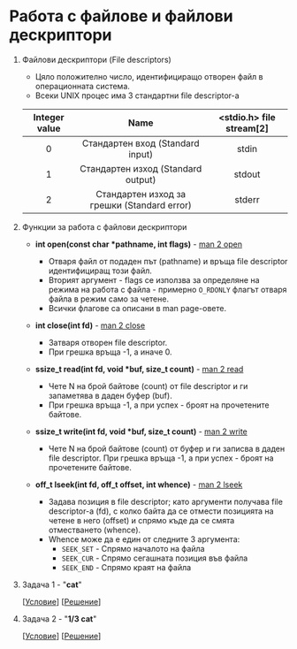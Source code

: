 # Работа с файлове и файлови дескриптори

1. Файлови дескриптори (File descriptors)

   - Цяло положително число, идентифициращо отворен файл в операционната система.
   - Всеки UNIX процес има 3 стандартни file descriptor-a

   | Integer value |                    Name                     | <stdio.h> file stream[2] |
   | :-----------: | :-----------------------------------------: | :----------------------: |
   |       0       |      Стандартен вход (Standard input)       |          stdin           |
   |       1       |     Стандартен изход (Standard output)      |          stdout          |
   |       2       | Стандартен изход за грешки (Standard error) |          stderr          |

2. Функции за работа с файлови дескриптори

   - **int open(const char \*pathname, int flags)** - [man 2 open](https://man7.org/linux/man-pages/man2/open.2.html)

     - Отваря файл от подаден път (pathname) и връща file descriptor идентифициращ
       този файл.
     - Вторият аргумент - flags се използва за определяне на режима на работа с
       файла - примерно `O_RDONLY` флагът отваря файла в режим само за четене.
     - Всички флагове са описани в man page-овете.

   - **int close(int fd)** - [man 2 close](https://man7.org/linux/man-pages/man2/close.2.html)

     - Затваря отворен file descriptor.
     - При грешка връща -1, а иначе 0.

   - **ssize_t read(int fd, void \*buf, size_t count)** - [man 2 read](https://man7.org/linux/man-pages/man2/read.2.html)

     - Чете N на брой байтове (count) от file descriptor и ги запаметява в даден
       буфер (buf).
     - При грешка връща -1, а при успех - броят на прочетените байтове.

   - **ssize_t write(int fd, void \*buf, size_t count)** - [man 2 write](https://man7.org/linux/man-pages/man2/write.2.html)

     - Чете N на брой байтове (count) от буфер и ги записва в даден file descriptor.
       При грешка връща -1, а при успех - броят на прочетените байтове.

   - **off_t lseek(int fd, off_t offset, int whence)** - [man 2 lseek](https://man7.org/linux/man-pages/man2/lseek.2.html)
     - Задава позиция в file descriptor; като аргументи получава file descriptor-а
       (fd), с колко байта да се отмести позицията на четене в него (offset) и спрямо
       къде да се смята отместването (whence).
     - Whence може да е един от следните 3 аргумента:
       - `SEEK_SET` - Спрямо началото на файла
       - `SEEK_CUR` - Спрямо сегашната позиция във файла
       - `SEEK_END` - Спрямо краят на файла

3. Задача 1 - "**cat**"

   \[[Условие](./tasks/01-cat.md)\] \[[Решение](./01-cat.c)\]

4. Задача 2 - "**1/3 cat**"

   \[[Условие](./tasks/02-one-third-cat.md)\] \[[Решение](./02-one-third-cat.c)\]
